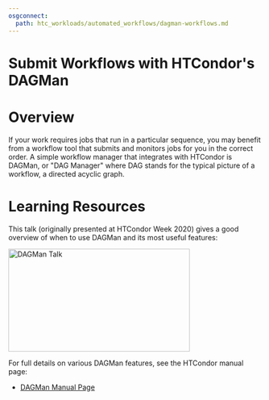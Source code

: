 ```yaml
---
osgconnect:
  path: htc_workloads/automated_workflows/dagman-workflows.md
---
```


Submit Workflows with HTCondor's DAGMan 
====================================



# Overview

If your work requires jobs that run in a particular sequence, you may benefit 
from a workflow tool that submits and monitors jobs for you in the correct 
order. A simple workflow manager that integrates with HTCondor is DAGMan, 
or "DAG Manager" where DAG stands for the typical picture of a workflow, a 
directed acyclic graph. 

# Learning Resources

This talk (originally presented at HTCondor Week 2020) gives a good overview of 
when to use DAGMan and its most useful features: 

<a href="https://www.youtube.com/watch?v=1MvVHxRs7iU">
<img alt="DAGMan Talk" src="https://raw.githubusercontent.com/OSGConnect/connectbook/master/images/dagman-talk-screenshot.png" width="360" height="204">
</a>

For full details on various DAGMan features, see the HTCondor manual page: 

* [DAGMan Manual Page](https://htcondor.readthedocs.io/en/latest/users-manual/dagman-workflows.html)